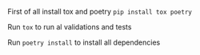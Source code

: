 First of all install tox and poetry `pip install tox poetry`

Run `tox` to run al validations and tests

Run `poetry install` to install all dependencies